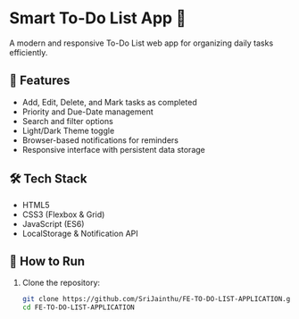 # Smart To-Do List App 📝

A modern and responsive To-Do List web app for organizing daily tasks efficiently.

## 🌟 Features
- Add, Edit, Delete, and Mark tasks as completed
- Priority and Due-Date management
- Search and filter options
- Light/Dark Theme toggle
- Browser-based notifications for reminders
- Responsive interface with persistent data storage

## 🛠️ Tech Stack
- HTML5  
- CSS3 (Flexbox & Grid)  
- JavaScript (ES6)  
- LocalStorage & Notification API

## 🚀 How to Run
1. Clone the repository:
   ```bash
   git clone https://github.com/SriJainthu/FE-TO-DO-LIST-APPLICATION.git
   cd FE-TO-DO-LIST-APPLICATION

